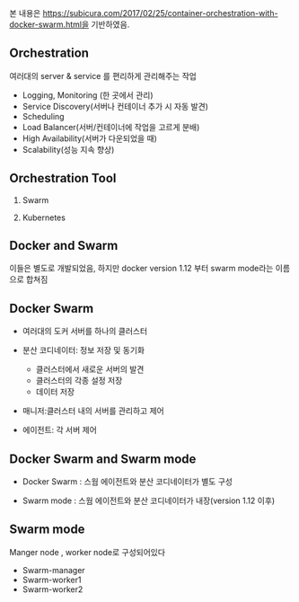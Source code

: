 본 내용은 https://subicura.com/2017/02/25/container-orchestration-with-docker-swarm.html을 기반하였음.



## Orchestration

여러대의 server & service 를 편리하게 관리해주는 작업

- Logging, Monitoring (한 곳에서 관리)
- Service Discovery(서버나 컨테이너 추가 시 자동 발견)
- Scheduling
- Load Balancer(서버/컨테이너에 작업을 고르게 분배)
- High Availability(서버가 다운되었을 때)
- Scalability(성능 지속 향상)



## Orchestration Tool

1. Swarm

2. Kubernetes

   

## Docker and Swarm

이들은 별도로 개발되었음, 하지만 docker version 1.12 부터 swarm mode라는 이름으로 합쳐짐



## Docker Swarm



- 여러대의 도커 서버를 하나의 클러스터

- 분산 코디네이터: 정보 저장 및 동기화
  - 클러스터에서 새로운 서버의 발견
  - 클러스터의 각종 설정 저장
  - 데이터 저장
  
- 매니저:클러스터 내의 서버를 관리하고 제어

- 에이전트: 각 서버 제어

  

## Docker Swarm and Swarm mode

- Docker Swarm : 스웜 에이전트와 분산 코디네이터가 별도 구성

- Swarm mode : 스웜 에이전트와 분산 코디네이터가 내장(version 1.12 이후)

  

## Swarm mode

Manger node , worker node로 구성되어있다

- Swarm-manager
- Swarm-worker1
- Swarm-worker2



